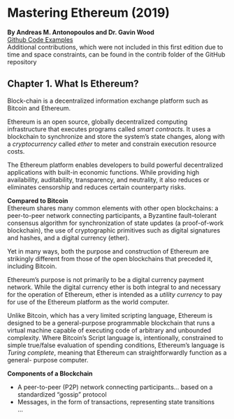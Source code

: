 # Mastering Ethereum (2019)  
__By Andreas M. Antonopoulos and Dr. Gavin Wood__    
[Github Code Examples](https://github.com/ethereumbook/ethereumbook)  
Additional contributions, which were not included in this first edition due to time and space constraints, can be found in the contrib folder of the GitHub repository


## Chapter 1. What Is Ethereum?  
Block-chain is a decentralized information exchange platform such as Bitcoin and Ethereum.    

Ethereum is an open source, globally decentralized computing infrastructure that executes programs called _smart contracts_. It uses a blockchain to synchronize and store the system’s state changes, along with a _cryptocurrency_ called _ether_ to meter and constrain execution resource costs.

The Ethereum platform enables developers to build powerful decentralized applications with built-in economic functions. While providing high availability, auditability, transparency, and neutrality, it also reduces or eliminates censorship and reduces certain counterparty risks.  

__Compared to Bitcoin__  
Ethereum shares many common elements with other open blockchains: a peer-to-peer network connecting participants, a Byzantine fault–tolerant consensus algorithm for synchronization of state updates (a proof-of-work blockchain), the use of cryptographic primitives such as digital signatures and hashes, and a digital currency (ether).

Yet in many ways, both the purpose and construction of Ethereum are strikingly different from those of the open blockchains that preceded it, including Bitcoin.  

Ethereum’s purpose is not primarily to be a digital currency payment network. While the digital currency ether is both integral to and necessary for the operation of Ethereum, ether is intended as a _utility currency_ to pay for use of the Ethereum platform as the world computer.  

Unlike Bitcoin, which has a very limited scripting language, Ethereum is designed to be a general-purpose programmable blockchain that runs a virtual machine capable of executing code of arbitrary and unbounded complexity. Where Bitcoin’s Script language is, intentionally, constrained to simple true/false evaluation of spending conditions, Ethereum’s language is _Turing complete_, meaning that Ethereum can straightforwardly function as a general- purpose computer.

__Components of a Blockchain__  
* A peer-to-peer (P2P) network connecting participants...  based on a standardized “gossip” protocol
* Messages, in the form of transactions, representing state transitions  
...

